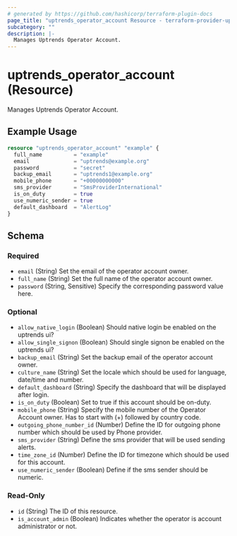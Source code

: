 ```yaml
---
# generated by https://github.com/hashicorp/terraform-plugin-docs
page_title: "uptrends_operator_account Resource - terraform-provider-uptrends"
subcategory: ""
description: |-
  Manages Uptrends Operator Account.
---
```


# uptrends_operator_account (Resource)

Manages Uptrends Operator Account.

## Example Usage

```terraform
resource "uptrends_operator_account" "example" {
  full_name          = "example"
  email              = "uptrends@example.org"
  password           = "secret"
  backup_email       = "uptrends1@example.org"
  mobile_phone       = "+00000000000"
  sms_provider       = "SmsProviderInternational"
  is_on_duty         = true
  use_numeric_sender = true
  default_dashboard  = "AlertLog"
}
```

<!-- schema generated by tfplugindocs -->
## Schema

### Required

- `email` (String) Set the email of the operator account owner.
- `full_name` (String) Set the full name of the operator account owner.
- `password` (String, Sensitive) Specify the corresponding password value here.

### Optional

- `allow_native_login` (Boolean) Should native login be enabled on the uptrends ui?
- `allow_single_signon` (Boolean) Should single signon be enabled on the uptrends ui?
- `backup_email` (String) Set the backup email of the operator account owner.
- `culture_name` (String) Set the locale which should be used for language, date/time and number.
- `default_dashboard` (String) Specify the dashboard that will be displayed after login.
- `is_on_duty` (Boolean) Set to true if this account should be on-duty.
- `mobile_phone` (String) Specify the mobile number of the Operator Account owner. Has to start with (+) followed by country code.
- `outgoing_phone_number_id` (Number) Define the ID for outgoing phone number which should be used by Phone provider.
- `sms_provider` (String) Define the sms provider that will be used sending alerts.
- `time_zone_id` (Number) Define the ID for timezone which should be used for this account.
- `use_numeric_sender` (Boolean) Define if the sms sender should be numeric.

### Read-Only

- `id` (String) The ID of this resource.
- `is_account_admin` (Boolean) Indicates whether the operator is account administrator or not.


